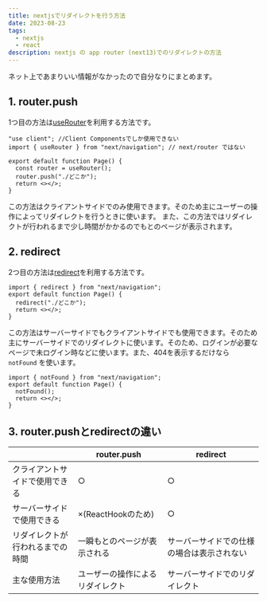 ```yaml
---
title: nextjsでリダイレクトを行う方法
date: 2023-08-23
tags:
  - nextjs
  - react
description: nextjs の app router (next13)でのリダイレクトの方法
---
```


ネット上であまりいい情報がなかったので自分なりにまとめます。

## 1. router.push

1つ目の方法は[useRouter](https://nextjs.org/docs/app/api-reference/functions/use-router)を利用する方法です。

```tsx
"use client"; //Client Componentsでしか使用できない
import { useRouter } from "next/navigation"; // next/router ではない

export default function Page() {
  const router = useRouter();
  router.push("./どこか");
  return <></>;
}
```

この方法はクライアントサイドでのみ使用できます。そのため主にユーザーの操作によってリダイレクトを行うときに使います。
また、この方法ではリダイレクトが行われるまで少し時間がかかるのでもとのページが表示されます。

## 2. redirect

2つ目の方法は[redirect](https://nextjs.org/docs/app/api-reference/functions/redirect)を利用する方法です。

```tsx
import { redirect } from "next/navigation";
export default function Page() {
  redirect("./どこか");
  return <></>;
}
```

この方法はサーバーサイドでもクライアントサイドでも使用できます。そのため主にサーバーサイドでのリダイレクトに使います。そのため、ログインが必要なページで未ログイン時などに使います。また、404を表示するだけなら `notFound` を使います。

```tsx
import { notFound } from "next/navigation";
export default function Page() {
  notFound();
  return <></>;
}
```

## 3. router.pushとredirectの違い

|                                  | router.push                      | redirect                                   |
| -------------------------------- | -------------------------------- | ------------------------------------------ |
| クライアントサイドで使用できる   | ○                                | ○                                          |
| サーバーサイドで使用できる       | ×(ReactHookのため)               | ○                                          |
| リダイレクトが行われるまでの時間 | 一瞬もとのページが表示される     | サーバーサイドでの仕様の場合は表示されない |
| 主な使用方法                     | ユーザーの操作によるリダイレクト | サーバーサイドでのリダイレクト             |
